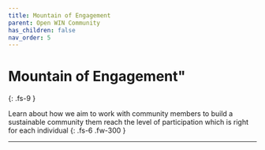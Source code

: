 ```yaml
---
title: Mountain of Engagement
parent: Open WIN Community
has_children: false
nav_order: 5
---
```



# Mountain of Engagement"
{: .fs-9 }

Learn about how we aim to work with community members to build a sustainable community them reach the level of participation which is right for each individual
{: .fs-6 .fw-300 }

---

<!-- ![community-schematic](../img/img-community-schematic-h400-gold.png) -->
